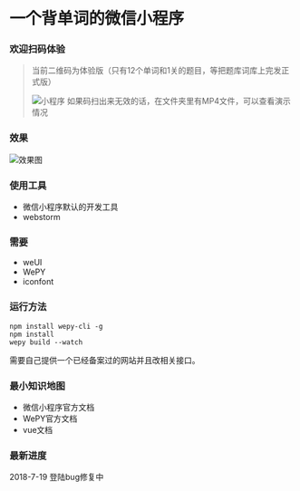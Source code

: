 一个背单词的微信小程序 
===================

### 欢迎扫码体验
>当前二维码为体验版（只有12个单词和1关的题目，等把题库词库上完发正式版）
>
>![小程序](https://github.com/feiaaa/wx-Kotae-geimu/blob/master/src/images/ecode.png)
>如果码扫出来无效的话，在文件夹里有MP4文件，可以查看演示情况

### 效果

![效果图](https://github.com/feiaaa/wx-Kotae-geimu/blob/master/src/images/pic.png)

### 使用工具
- 微信小程序默认的开发工具
- webstorm


### 需要
- weUI
- WePY
- iconfont

### 运行方法
```
npm install wepy-cli -g
npm install 
wepy build --watch
```
需要自己提供一个已经备案过的网站并且改相关接口。


### 最小知识地图
- 微信小程序官方文档
- WePY官方文档
- vue文档

### 最新进度
2018-7-19 登陆bug修复中